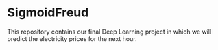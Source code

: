 # SigmoidFreud
This repository contains our final Deep Learning project in which we will predict the electricity prices for the next hour.
